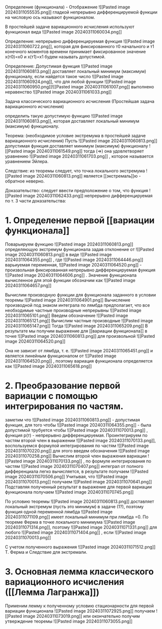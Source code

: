 Определение (функционала) -
Отображение 
![[Pasted image 20240311055535.png]]
гладкой непрерывно дифференцируемой функции на числовую ось называют функционалом.

В простейшей задаче вариационного исчисления используют функционал вида
![[Pasted image 20240311060034.png]]

Определение: непрерывно дифференцируемая функция ![[Pasted image 20240311060722.png]], которая для фиксированного т0 начального и т1 конечного моментов времени принимает фиксированное значение х(т0)=х0 и х(т1)=х1 будем называть допустимой.

Определение: Допустимая функция ![[Pasted image 20240311060813.png]] доставляет локальный минимум (максимум) функционалу, если найдется такое число ![[Pasted image 20240311060924.png]], что для любой функции ![[Pasted image 20240311060950.png]]![[Pasted image 20240311061007.png]] выполнено неравенство ![[Pasted image 20240311061033.png]]

Задача классического вариационного исчисления (Простейшая задача вариационного исчисления)

определить такую допустимую функцию  ![[Pasted image 20240311060813.png]], которая доставляет локальный минимум (максимум) функционалу.

Теорема: (необходимое условие экстремума в простейшей задаче вариационного исчисления)
Пусть  ![[Pasted image 20240311060813.png]] допустимая функция доставляет минимум (максимум) функционалу
![[Pasted image 20240311061549.png]]
тогда (=>) она удовлетворяет уравнению ![[Pasted image 20240311061703.png]]
, которое называется уравнением Эйлера.

Следствие: из теоремы следует, что точка локального экстремума  ![[Pasted image 20240311060813.png]] является [[экстремаль]]ю - обратное неверно.

Доказательство: следует ввести предположение о том, что функция ![[Pasted image 20240311062433.png]] непрерывно дифференцируемая по т. 3 части доказательства: 
# 1. Определение первой  [[вариации функционала]] 
Поварьируем функцию   ![[Pasted image 20240311060813.png]] определяющую экстремум функционала задав отклонение от   ![[Pasted image 20240311060813.png]] в виде ![[Pasted image 20240311064355.png]] , где ![[Pasted image 20240311064446.png]] варьиуемая переменная, ![[Pasted image 20240311064520.png]] - произвольная фиксированная непрерывно дифференцируемая функция ![[Pasted image 20240311064606.png]] . Значение функционала вычисленное для этой функции обозначим как ![[Pasted image 20240311064657.png]] 

Вычислим производную функции для функционала заданного в условии теоремы ![[Pasted image 20240311064901.png]]
Вычисление производной под знаком интеграла по лямбда предполагает, что все необходимые частные производные непрерывны
![[Pasted image 20240311065101.png]]
Введем обозначение
![[Pasted image 20240311065121.png]]
Вычислим частные производные 
![[Pasted image 20240311065147.png]]
Тогда ![[Pasted image 20240311065209.png]]
В результате мы получим выражение для  [[вариации функционала]] в точке  ![[Pasted image 20240311060813.png]] для произвольной  ![[Pasted image 20240311064520.png]]

Она не зависит от лямбда, т. е. 
![[Pasted image 20240311065451.png]]
и является линейным функционалом от  ![[Pasted image 20240311064520.png]] , поэтому вариация функционала определяется как
![[Pasted image 20240311065618.png]]
# 2. Преобразование первой вариации с помощью интегрирования по частям.
заметим что  ![[Pasted image 20240311060813.png]] - допустимая функция, для того чтобы ![[Pasted image 20240311064355.png]] - была допустимой трубуется чтобы ![[Pasted image 20240311070013.png]] , функция р(т) - непрерывно дифференцируемая.
Проинтегрируем по частям второй член в выражении ![[Pasted image 20240311070133.png]], воспользуемся формулой интегрирования по частям 
![[Pasted image 20240311070220.png]]
для этого введем обозначения
![[Pasted image 20240311070258.png]]
Вычислим второй член выражения вариации ![[Pasted image 20240311070133.png]] , по формуле интегрирования по частям
![[Pasted image 20240311070407.png]]
интеграл от полного дифференциала легко вычисляется, в результате получаем ![[Pasted image 20240311070506.png]]
Учитывая, что ![[Pasted image 20240311070013.png]] получаем ![[Pasted image 20240311070641.png]]
Подставляя полученный результат в выражение для первой вариации функционала получаем 
![[Pasted image 20240311070745.png]]

По условию теоремы  ![[Pasted image 20240311060813.png]] доставляет локальный экстремум (пусть это минимум) в задаче (1?), поэтому функция одной переменной лямбда
![[Pasted image 20240311071109.png]]
имеет локальный минимум при лямбда =0. По теореме Ферма в точке локального минимума ![[Pasted image 20240311071314.png]], поэтому ![[Pasted image 20240311071331.png]] для любого ![[Pasted image 20240311071404.png]] , если ![[Pasted image 20240311070013.png]] 

С учетом полученного выражения
![[Pasted image 20240311071512.png]]
Т. Ферма и Следствие для экстремали.

# 3. Основная лемма классического вариационного исчисления ([[Лемма Лагранжа]])
Применим лемму к полученному условию стационарности для первой вариации функционала
![[Pasted image 20240311072925.png]]
получаем
![[Pasted image 20240311073019.png]]
или окончательно получим утверждение теоремы 
![[Pasted image 20240311073055.png]]
